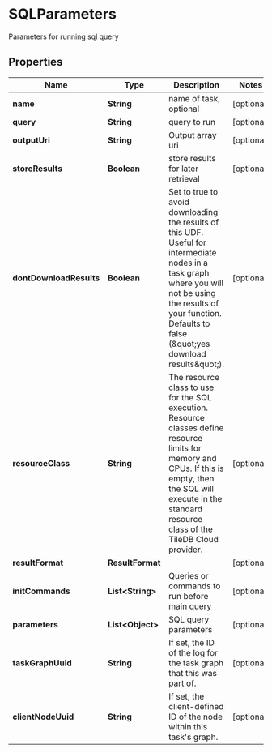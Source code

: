 

# SQLParameters

Parameters for running sql query

## Properties

| Name | Type | Description | Notes |
|------------ | ------------- | ------------- | -------------|
|**name** | **String** | name of task, optional |  [optional] |
|**query** | **String** | query to run |  [optional] |
|**outputUri** | **String** | Output array uri |  [optional] |
|**storeResults** | **Boolean** | store results for later retrieval |  [optional] |
|**dontDownloadResults** | **Boolean** | Set to true to avoid downloading the results of this UDF. Useful for intermediate nodes in a task graph where you will not be using the results of your function. Defaults to false (\&quot;yes download results\&quot;). |  [optional] |
|**resourceClass** | **String** | The resource class to use for the SQL execution. Resource classes define resource limits for memory and CPUs. If this is empty, then the SQL will execute in the standard resource class of the TileDB Cloud provider.  |  [optional] |
|**resultFormat** | **ResultFormat** |  |  [optional] |
|**initCommands** | **List&lt;String&gt;** | Queries or commands to run before main query |  [optional] |
|**parameters** | **List&lt;Object&gt;** | SQL query parameters |  [optional] |
|**taskGraphUuid** | **String** | If set, the ID of the log for the task graph that this was part of.  |  [optional] |
|**clientNodeUuid** | **String** | If set, the client-defined ID of the node within this task&#39;s graph.  |  [optional] |



